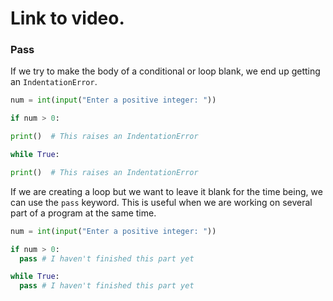 # Link to video.

### Pass

If we try to make the body of a conditional or loop blank, we end up getting an `IndentationError`.


```python
num = int(input("Enter a positive integer: "))

if num > 0:

print()  # This raises an IndentationError
```

```python
while True:

print()  # This raises an IndentationError
```

If we are creating a loop but we want to leave it blank for the time being, we can use the `pass` keyword. This is useful when we are working on several part of a program at the same time.


```python
num = int(input("Enter a positive integer: "))

if num > 0:
  pass # I haven't finished this part yet
```

```python
while True:
  pass # I haven't finished this part yet
```
